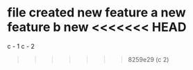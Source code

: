 file created
new feature a
new feature b
new
<<<<<<< HEAD
=======
c - 1
c - 2
>>>>>>> 8259e29 (c 2)
